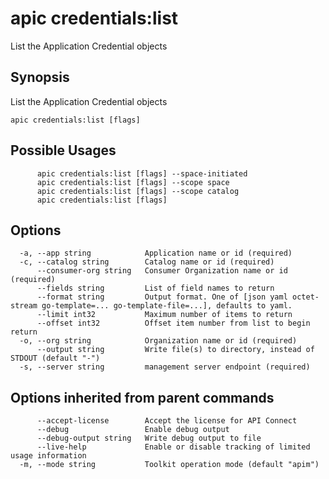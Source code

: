 # apic credentials:list

List the Application Credential objects

## Synopsis

List the Application Credential objects

```
apic credentials:list [flags]
```

## Possible Usages

```
      apic credentials:list [flags] --space-initiated
      apic credentials:list [flags] --scope space
      apic credentials:list [flags] --scope catalog
      apic credentials:list [flags]
```

## Options

```
  -a, --app string            Application name or id (required)
  -c, --catalog string        Catalog name or id (required)
      --consumer-org string   Consumer Organization name or id (required)
      --fields string         List of field names to return
      --format string         Output format. One of [json yaml octet-stream go-template=... go-template-file=...], defaults to yaml.
      --limit int32           Maximum number of items to return
      --offset int32          Offset item number from list to begin return
  -o, --org string            Organization name or id (required)
      --output string         Write file(s) to directory, instead of STDOUT (default "-")
  -s, --server string         management server endpoint (required)
```

## Options inherited from parent commands

```
      --accept-license        Accept the license for API Connect
      --debug                 Enable debug output
      --debug-output string   Write debug output to file
      --live-help             Enable or disable tracking of limited usage information
  -m, --mode string           Toolkit operation mode (default "apim")
```
